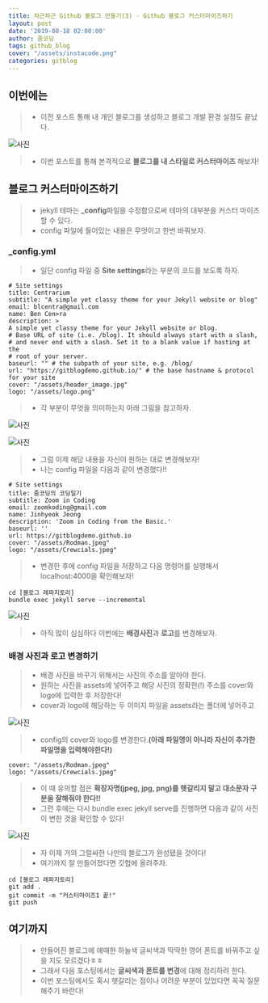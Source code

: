 ```yaml
---
title: 차근차근 Github 블로그 만들기(3) - Github 블로그 커스터마이즈하기
layout: post
date: '2019-08-18 02:00:00'
author: 줌코딩
tags: github_blog
cover: "/assets/instacode.png"
categories: gitblog
---
```


## 이번에는

>* 이전 포스트 통해 내 개인 블로그를 생성하고 블로그 개발 환경 설정도 끝났다.

![사진](/assets/gitblog2-5.png)

>* 이번 포스트를 통해 본격적으로 **블로그를 내 스타일로 커스터마이즈** 해보자!

## 블로그 커스터마이즈하기

>* jekyll 테마는 **_config**파일을 수정함으로써 테마의 대부분을 커스터 마이즈 할 수 있다.
>* config 파일에 들어있는 내용은 무엇이고 한번 바꿔보자.

### _config.yml

>* 일단 config 파일 중 **Site settings**라는 부분의 코드를 보도록 하자.

    # Site settings
    title: Centrarium
    subtitle: "A simple yet classy theme for your Jekyll website or blog"
    email: blcentra@gmail.com
    name: Ben Cen>ra
    description: >
    A simple yet classy theme for your Jekyll website or blog.
    # Base URL of site (i.e. /blog). It should always start with a slash,
    # and never end with a slash. Set it to a blank value if hosting at the
    # root of your server.
    baseurl: "" # the subpath of your site, e.g. /blog/
    url: "https://gitblogdemo.github.io/" # the base hostname & protocol for your site
    cover: "/assets/header_image.jpg"
    logo: "/assets/logo.png"

>* 각 부분이 무엇을 의미하는지 아래 그림을 참고하자.

![사진](/assets/gitblog2-1.png)

![사진](/assets/gitblog2-2.png)

>* 그럼 이제 해당 내용을 자신이 원하는 대로 변경해보자!
>* 나는 config 파일을 다음과 같이 변경했다!!

    # Site settings
    title: 줌코딩의 코딩일기
    subtitle: Zoom in Coding
    email: zoomkoding@gmail.com
    name: Jinhyeok Jeong
    description: 'Zoom in Coding from the Basic.'
    baseurl: ''
    url: https://gitblogdemo.github.io
    cover: "/assets/Rodman.jpeg"
    logo: "/assets/Crewcials.jpeg"

>* 변경한 후에 config 파일을 저장하고 다음 명령어를 실행해서 localhost:4000을 확인해보자!

    cd [블로그 레파지토리]
    bundle exec jekyll serve --incremental

![사진](/assets/gitblog2-3.png)

>* 아직 많이 심심하다 이번에는 **배경사진**과 **로고**를 변경해보자.

### 배경 사진과 로고 변경하기

>* 배경 사진을 바꾸기 위해서는 사진의 주소를 알아야 한다.
>* 원하는 사진을 assets에 넣어주고 해당 사진의 정확한(!) 주소를 cover와 logo에 입력한 후 저장한다!
>* cover과 logo에 해당하는 두 이미지 파일을 assets라는 폴더에 넣어주고

![사진](/assets/gitblog2-4.png)

>* config의 cover와 logo를 변경한다.**(아래 파일명이 아니라 자신이 추가한 파일명을 입력해야한다!)**

    cover: "/assets/Rodman.jpeg"
    logo: "/assets/Crewcials.jpeg"

>* 이 때 유의할 점은 **확장자명(jpeg, jpg, png)를 헷갈리지 말고 대소문자 구분을 잘해줘야 한다!!**
>* 그런 후에는 다시 bundle exec jekyll serve를 진행하면 다음과 같이 사진이 변한 것을 확인할 수 있다!

![사진](/assets/gitblog2-5.png)

>* 자 이제 거의 그럴싸한 나만의 블로그가 완성됐을 것이다!
>* 여기까지 잘 만들어졌다면 깃헙에 올려주자.

    cd [블로그 레파지토리]
    git add .
    git commit -m "커스터마이즈1 끝!"
    git push

## 여기까지

>* 만들어진 블로그에 애매한 하늘색 글씨색과 딱딱한 영어 폰트를 바꿔주고 싶을 지도 모르겠다ㅎㅎ
>* 그래서 다음 포스팅에서는 **글씨색과 폰트를 변경**에 대해 정리하려 한다.
>* 이번 포스팅에서도 혹시 헷갈리는 점이나 어려운 부분이 있었다면 꼭꼭 질문해주기 바란다!
